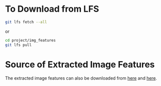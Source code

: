 # To Download from LFS

```bash
git lfs fetch --all
```
or
```bash
cd project/img_features
git lfs pull
```

# Source of Extracted Image Features

The extracted image features can also be downloaded from [here](https://www.kaggle.com/datasets/jiazexiao/cs480-sping-2024-image-features2) and [here](https://www.kaggle.com/datasets/jiazexiao/cs480-sping-2024-image-features3).
